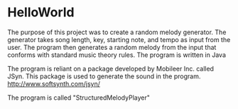 # HelloWorld

The purpose of this project was to create a random melody generator.
The generator takes song length, key, starting note, and tempo as input from the user.
The program then generates a random melody from the input that conforms with standard music theory rules.
The program is written in Java

The program is reliant on a package developed by Mobileer Inc. called JSyn. 
This package is used to generate the sound in the program.
http://www.softsynth.com/jsyn/

The program is called "StructuredMelodyPlayer"
